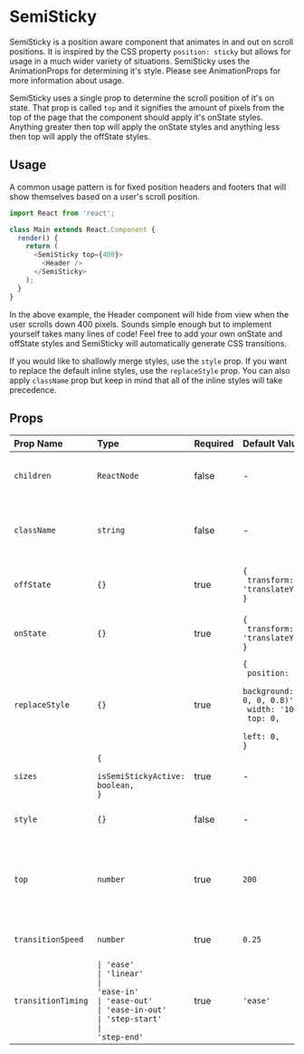 # SemiSticky

SemiSticky is a position aware component that animates in and out on scroll positions. It is inspired by the CSS property `position: sticky` but allows for usage in a much wider variety of situations. SemiSticky uses the AnimationProps for determining it's style. Please see AnimationProps for more information about usage.

SemiSticky uses a single prop to determine the scroll position of it's on state. That prop is called `top` and it signifies the amount of pixels from the top of the page that the component should apply it's onState styles. Anything greater then top will apply the onState styles and anything less then top will apply the offState styles.

## Usage

A common usage pattern is for fixed position headers and footers that will show themselves based on a user's scroll position.

```js
import React from 'react';

class Main extends React.Component {
  render() {
    return (
      <SemiSticky top={400}>
        <Header />
      </SemiSticky>
    );
  }
}
```

In the above example, the Header component will hide from view when the user scrolls down 400 pixels. Sounds simple enough but to implement yourself takes many lines of code! Feel free to add your own onState and offState styles and SemiSticky will automatically generate CSS transitions.

If you would like to shallowly merge styles, use the `style` prop. If you want to replace the default inline styles, use the `replaceStyle` prop. You can also apply `className` prop but keep in mind that all of the inline styles will take precedence.

<!-- STORY -->

## Props
| Prop Name | Type | Required | Default Value | Description |
|:----------|:-----|:---------|:--------------|:------------|
|`children`|`ReactNode`|false|-|_react children (your component)_|
|`className`|`string`|false|-|_className applied to the container element_|
|`offState`|<code>{}</code>|true|<code>{<br>  transform: 'translateY(-100px)',<br>}</code>|_css inline styles applied to the off state_|
|`onState`|<code>{}</code>|true|<code>{<br>  transform: 'translateY(0)',<br>}</code>|_css inline styles applied to the on state_|
|`replaceStyle`|<code>{}</code>|true|<code>{<br>  position: 'fixed',<br>  background: 'rgba(0, 0, 0, 0.8)',<br>  width: '100%',<br>  top: 0,<br>  left: 0,<br>}</code>|_completely replace all styles_|
|`sizes`|<code>{<br>  isSemiStickyActive: boolean,<br>}</code>|true|-|_inherited sizing info_|
|`style`|<code>{}</code>|false|-|_shallowly merge styles_|
|`top`|`number`|true|<code>200</code>|_distance from the document top to engage the on state styles_|
|`transitionSpeed`|`number`|true|<code>0.25</code>|_the speed of the transition_|
|`transitionTiming`|<code>&#124; 'ease'<br>&#124; 'linear'<br>&#124; 'ease-in'<br>&#124; 'ease-out'<br>&#124; 'ease-in-out'<br>&#124; 'step-start'<br>&#124; 'step-end'</code>|true|<code>'ease'</code>|_the transition timing function_|